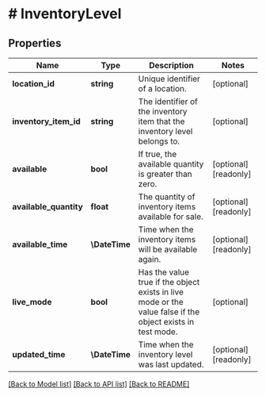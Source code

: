# # InventoryLevel

## Properties

Name | Type | Description | Notes
------------ | ------------- | ------------- | -------------
**location_id** | **string** | Unique identifier of a location. | [optional]
**inventory_item_id** | **string** | The identifier of the inventory item that the inventory level belongs to. | [optional]
**available** | **bool** | If true, the available quantity is greater than zero. | [optional] [readonly]
**available_quantity** | **float** | The quantity of inventory items available for sale. | [optional] [readonly]
**available_time** | **\DateTime** | Time when the inventory items will be available again. | [optional] [readonly]
**live_mode** | **bool** | Has the value true if the object exists in live mode or the value false if the object exists in test mode. | [optional]
**updated_time** | **\DateTime** | Time when the inventory level was last updated. | [optional] [readonly]

[[Back to Model list]](../../README.md#models) [[Back to API list]](../../README.md#endpoints) [[Back to README]](../../README.md)
